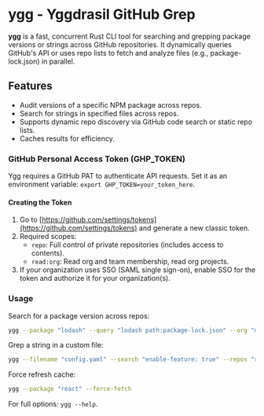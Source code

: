 # ygg - Yggdrasil GitHub Grep

**ygg** is a fast, concurrent Rust CLI tool for searching and grepping package versions or strings across GitHub repositories. It dynamically queries GitHub's API or uses repo lists to fetch and analyze files (e.g., package-lock.json) in parallel.

## Features
- Audit versions of a specific NPM package across repos.
- Search for strings in specified files across repos.
- Supports dynamic repo discovery via GitHub code search or static repo lists.
- Caches results for efficiency.

### GitHub Personal Access Token (GHP_TOKEN)
Ygg requires a GitHub PAT to authenticate API requests. Set it as an environment variable: `export GHP_TOKEN=your_token_here`.

#### Creating the Token
1. Go to [https://github.com/settings/tokens](https://github.com/settings/tokens) and generate a new classic token.
2. Required scopes:
   - `repo`: Full control of private repositories (includes access to contents).
   - `read:org`: Read org and team membership, read org projects.
3. If your organization uses SSO (SAML single sign-on), enable SSO for the token and authorize it for your organization(s).

### Usage
Search for a package version across repos:
```sh
ygg --package "lodash" --query "lodash path:package-lock.json" --org "my-org"
```

Grep a string in a custom file:
```sh
ygg --filename "config.yaml" --search "enable-feature: true" --repos "repos.json"
```

Force refresh cache:
```sh
ygg --package "react" --force-fetch
```

For full options: `ygg --help`.

